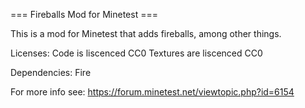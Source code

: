 === Fireballs Mod for Minetest ===

This is a mod for Minetest that adds fireballs, among other things.

Licenses:
Code is liscenced CC0
Textures are liscenced CC0

Dependencies:
Fire

For more info see: https://forum.minetest.net/viewtopic.php?id=6154